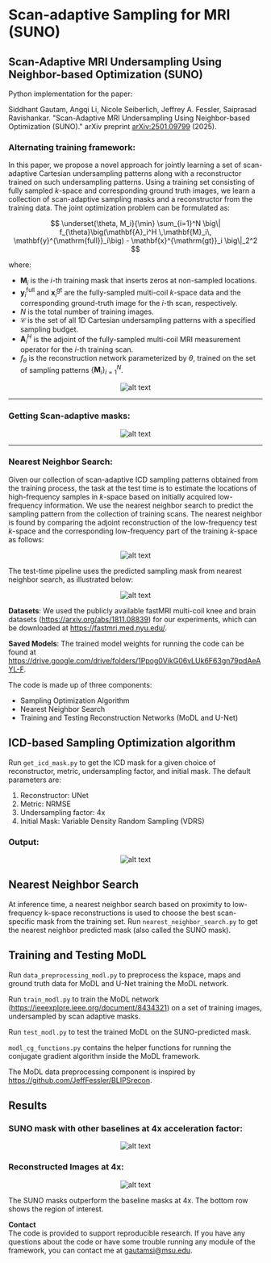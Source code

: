 # Scan-adaptive Sampling for MRI (SUNO)
## Scan-Adaptive MRI Undersampling Using Neighbor-based Optimization (SUNO)

Python implementation for the paper:

Siddhant Gautam, Angqi Li, Nicole Seiberlich, Jeffrey A. Fessler, Saiprasad Ravishankar. "Scan-Adaptive MRI Undersampling Using Neighbor-based Optimization (SUNO)." arXiv preprint [arXiv:2501.09799](https://arxiv.org/abs/2501.09799) (2025).

### Alternating training framework:
In this paper, we propose a novel approach for jointly learning a set of scan-adaptive Cartesian undersampling patterns along with a reconstructor trained on such undersampling patterns. 
Using a training set consisting of fully sampled $k$-space and corresponding ground truth images, we learn a collection of scan-adaptive sampling masks and a reconstructor from the training data. The joint optimization problem can be formulated as:


<p align="center">
$$
\underset{\theta, M_i}{\min}
\sum_{i=1}^N
\big\|
  f_{\theta}\big(\mathbf{A}_i^H \,\mathbf{M}_i\, \mathbf{y}^{\mathrm{full}}_i\big)
  - \mathbf{x}^{\mathrm{gt}}_i
\big\|_2^2
$$
</p>

where:

- $\mathbf{M}_i$ is the $i$-th training mask that inserts zeros at non-sampled locations.
- $\mathbf{y}^{\mathrm{full}}_i$ and $\mathbf{x}^{\mathrm{gt}}_i$ are the fully-sampled multi-coil $k$-space data and the corresponding ground-truth image for the $i$-th scan, respectively.
- $N$ is the total number of training images.
- $\mathcal{C}$ is the set of all 1D Cartesian undersampling patterns with a specified sampling budget.
- $\mathbf{A}_i^H$ is the adjoint of the fully-sampled multi-coil MRI measurement operator for the $i$-th training scan.
- $f_{\theta}$ is the reconstruction network parameterized by $\theta$, trained on the set of sampling patterns $\{\mathbf{M}_i\}_{i=1}^N$.

<p align="center">
  <img src="https://raw.githubusercontent.com/sidgautam95/adaptive-sampling-mri-suno/main/figures/icd_alternating.png" alt="alt text" />
</p>

---
### Getting Scan-adaptive masks:

<p align="center">
  <img src="https://raw.githubusercontent.com/sidgautam95/adaptive-sampling-mri-suno/main/figures/mri_train_pipeline.png" alt="alt text" />
</p>

---
### Nearest Neighbor Search:
Given our collection of scan-adaptive ICD sampling patterns obtained from the training process, the task at the test time is to estimate the locations of high-frequency samples in $k$-space based on initially acquired low-frequency information. We use the nearest neighbor search to predict the sampling pattern from the collection of training scans. The nearest neighbor is found by comparing the adjoint reconstruction of the low-frequency test $k$-space and the corresponding low-frequency part of the training $k$-space as follows:

<p align="center">
  <img src="https://raw.githubusercontent.com/sidgautam95/adaptive-sampling-mri-suno/main/figures/neighbor_finding_equation.png" alt="alt text" />
</p>

The test-time pipeline uses the predicted sampling mask from nearest neighbor search, as illustrated below:

<p align="center">
  <img src="https://raw.githubusercontent.com/sidgautam95/adaptive-sampling-mri-suno/main/figures/mri_testing_pipeline_nn.png" alt="alt text" />
</p>

**Datasets**: We used the publicly available fastMRI multi-coil knee and brain datasets (https://arxiv.org/abs/1811.08839) for our experiments, which can be downloaded at https://fastmri.med.nyu.edu/. 

**Saved Models**: The trained model weights for running the code can be found at https://drive.google.com/drive/folders/1Ppog0VikG06vLUk6F63gn79pdAeAYL-F.

The code is made up of three components: 
* Sampling Optimization Algorithm
* Nearest Neighbor Search
* Training and Testing Reconstruction Networks (MoDL and U-Net)

## ICD-based Sampling Optimization algorithm

Run `get_icd_mask.py` to get the ICD mask for a given choice of reconstructor, metric, undersampling factor, and initial mask. The default parameters are:
1. Reconstructor: UNet
2. Metric: NRMSE
3. Undersampling factor: 4x
4. Initial Mask: Variable Density Random Sampling (VDRS)

### Output:

<p align="center">
  <img src="https://raw.githubusercontent.com/sidgautam95/adaptive-sampling-mri-suno/main/figures/icd_recon_4x.png" alt="alt text" />
</p>

## Nearest Neighbor Search
At inference time, a nearest neighbor search based on proximity to low-frequency k-space reconstructions is used to choose the best scan-specific mask from the training set.
Run `nearest_neighbor_search.py` to get the nearest neighbor predicted mask (also called the SUNO mask).

## Training and Testing MoDL

Run `data_preprocessing_modl.py` to preprocess the kspace, maps and ground truth data for MoDL and U-Net training the MoDL network.

Run `train_modl.py` to train the MoDL network (https://ieeexplore.ieee.org/document/8434321) on a set of training images, undersampled by scan adaptive masks.

Run `test_modl.py` to test the trained MoDL on the SUNO-predicted mask.

`modl_cg_functions.py` contains the helper functions for running the conjugate gradient algorithm inside the MoDL framework.

The MoDL data preprocessing component is inspired by https://github.com/JeffFessler/BLIPSrecon.

## Results
### SUNO mask with other baselines at 4x acceleration factor:

<p align="center">
  <img src="https://raw.githubusercontent.com/sidgautam95/adaptive-sampling-mri-suno/main/figures/icd_vs_baseline_masks_fastmri_4x.png" alt="alt text" />
</p>

### Reconstructed Images at 4x:

<p align="center">
  <img src="https://raw.githubusercontent.com/sidgautam95/adaptive-sampling-mri-suno/main/figures/img_recon_all_masks.png" alt="alt text" />
</p>

The SUNO masks outperform the baseline masks at 4x. The bottom row shows the region of interest.

**Contact**  
The code is provided to support reproducible research. If you have any questions about the code or have some trouble running any module of the framework, you can contact me at gautamsi@msu.edu.
